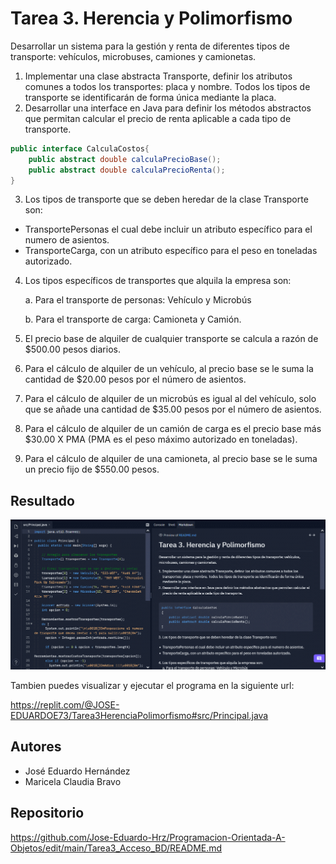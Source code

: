 # Tarea 3. Herencia y Polimorfismo

Desarrollar un sistema para la gestión y renta de diferentes tipos de transporte: vehículos, microbuses, camiones y camionetas.

1. Implementar una clase abstracta Transporte, definir los atributos comunes a todos los transportes: placa y nombre. Todos los tipos de transporte se identificarán de forma única mediante la placa.
2. Desarrollar una interface en Java para definir los métodos abstractos que permitan calcular el precio de renta aplicable a cada tipo de transporte.

```java
public interface CalculaCostos{
    public abstract double calculaPrecioBase();
    public abstract double calculaPrecioRenta();
}
```

3. Los tipos de transporte que se deben heredar de la clase Transporte son: 
  - TransportePersonas el cual debe incluir un atributo específico para el numero de asientos. 
  - TransporteCarga, con un atributo específico para el peso en toneladas autorizado.

4. Los tipos específicos de transportes que alquila la empresa son:

    a. Para el transporte de personas: Vehículo y Microbús

    b. Para el transporte de carga: Camioneta y Camión.

5. El precio base de alquiler de cualquier transporte se calcula a razón de $500.00 pesos diarios.
6. Para el cálculo de alquiler de un vehículo, al precio base se le suma la cantidad de $20.00 pesos por el número de asientos.
7. Para el cálculo de alquiler de un microbús es igual al del vehículo, solo que se añade una cantidad de $35.00 pesos por el número de asientos.
8. Para el cálculo de alquiler de un camión de carga es el precio base más $30.00 X PMA (PMA es el peso máximo autorizado en toneladas).
9. Para el cálculo de alquiler de una camioneta, al precio base se le suma un precio fijo de $550.00 pesos.


## Resultado

<div align="center">
  <img src="https://github.com/Jose-Eduardo-Hrz/Programacion-Orientada-A-Objetos/blob/main/Tarea3_Herencia_Polimorfismo/Resultado.gif" width="800">
 </div>

 Tambien puedes visualizar y ejecutar el programa en la siguiente url:

 https://replit.com/@JOSE-EDUARDOE73/Tarea3HerenciaPolimorfismo#src/Principal.java

## Autores

- José Eduardo Hernández
- Maricela Claudia Bravo

## Repositorio

https://github.com/Jose-Eduardo-Hrz/Programacion-Orientada-A-Objetos/edit/main/Tarea3_Acceso_BD/README.md
